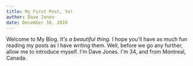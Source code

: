 ```yaml
---
title: My First Post, Yo!
author: Dave Jones
date: December 16, 2019
---
```


Welcome to My Blog. _It's a beautiful thing._ I hope you'll have as much fun reading my posts as I have writing them. Well, before we go any further, allow me to introduce myself. I'm Dave Jones. I'm 34, and from Montreal, Canada.
